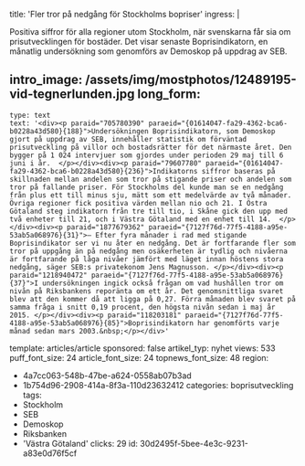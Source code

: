 title: 'Fler tror på nedgång för Stockholms bopriser'
ingress: |
  <p><span class="NormalTextRun SCXW165475553" "="">Positiva siffror för alla regioner utom Stockholm, när svenskarna får sia om </span><span class="NormalTextRun SCXW165475553">prisutvecklingen för bostäder</span><span class="NormalTextRun SCXW165475553">.</span> <span class="NormalTextRun SCXW165475553">Det visar senaste Boprisindikatorn, en månatlig undersökning som </span><span class="NormalTextRun SCXW165475553">genomför</span><span class="NormalTextRun SCXW165475553">s</span><span class="NormalTextRun SCXW165475553" "=""> av Demoskop på uppdrag av SEB.</span>
  </p>
  
intro_image: /assets/img/mostphotos/12489195-vid-tegnerlunden.jpg
long_form:
  -
    type: text
    text: '<div><p paraid="705780390" paraeid="{01614047-fa29-4362-bca6-b0228a43d580}{188}">Undersökningen Boprisindikatorn, som Demoskop gjort på uppdrag av SEB, innehåller statistik om förväntad prisutveckling på villor och bostadsrätter för det närmaste året. Den bygger på 1 024 intervjuer som gjordes under perioden 29 maj till 6 juni i år.  </p></div><div><p paraid="79607780" paraeid="{01614047-fa29-4362-bca6-b0228a43d580}{236}">Indikatorns siffror baseras på skillnaden mellan andelen som tror på stigande priser och andelen som tror på fallande priser. För Stockholms del kunde man se en nedgång från plus ett till minus sju, mätt som ett medelvärde av två månader. Övriga regioner fick positiva värden mellan nio och 21. I Östra Götaland steg indikatorn från tre till tio, i Skåne gick den upp med två enheter till 21, och i Västra Götaland med en enhet till 14.  </p></div><div><p paraid="1877679362" paraeid="{7127f76d-77f5-4188-a95e-53ab5a068976}{31}">– Efter fyra månader i rad med stigande Boprisindikator ser vi nu åter en nedgång. Det är fortfarande fler som tror på uppgång än på nedgång men osäkerheten är tydlig och nivåerna är fortfarande på låga nivåer jämfört med läget innan höstens stora nedgång, säger SEB:s privatekonom Jens Magnusson. </p></div><div><p paraid="1218940472" paraeid="{7127f76d-77f5-4188-a95e-53ab5a068976}{37}">I undersökningen ingick också frågan om vad hushållen tror om nivån på Riksbankens reporänta om ett år. Det genomsnittliga svaret blev att den kommer då att ligga på 0,27. Förra månaden blev svaret på samma fråga i snitt 0,19 procent, den högsta nivån sedan i maj år 2015. </p></div><div><p paraid="118203181" paraeid="{7127f76d-77f5-4188-a95e-53ab5a068976}{85}">Boprisindikatorn har genomförts varje månad sedan mars 2003.&nbsp;</p></div>'
template: articles/article
sponsored: false
artikel_typ: nyhet
views: 533
puff_font_size: 24
article_font_size: 24
topnews_font_size: 48
region:
  - 4a7cc063-548b-47be-a624-0558ab07b3ad
  - 1b754d96-2908-414a-8f3a-110d23632412
categories: boprisutveckling
tags:
  - Stockholm
  - SEB
  - Demoskop
  - Riksbanken
  - 'Västra Götaland'
clicks: 29
id: 30d2495f-5bee-4e3c-9231-a83e0d76f5cf
